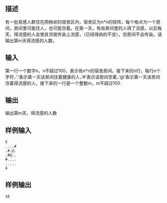 ## 描述


有一批易感人群住在网格状的宿舍区内，宿舍区为n*n的矩阵，每个格点为一个房间，房间里可能住人，也可能空着。在第一天，有些房间里的人得了流感，以后每天，得流感的人会使其邻居传染上流感，（已经得病的不变），空房间不会传染。请输出第m天得流感的人数。

## 输入


第一行一个数字n，n不超过100，表示有n*n的宿舍房间。接下来的n行，每行n个字符，’.’表示第一天该房间住着健康的人，’#’表示该房间空着，’@’表示第一天该房间住着得流感的人。接下来的一行是一个整数m，m不超过100.

## 输出


输出第m天，得流感的人数

## 样例输入


```
5
....#
.#.@.
.#@..
#....
.....
4
```


## 样例输出


```
16
```


